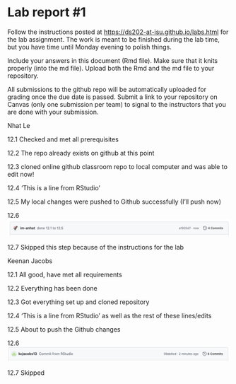 
<!-- README.md is generated from README.Rmd. Please edit the README.Rmd file -->

# Lab report \#1

Follow the instructions posted at
<https://ds202-at-isu.github.io/labs.html> for the lab assignment. The
work is meant to be finished during the lab time, but you have time
until Monday evening to polish things.

Include your answers in this document (Rmd file). Make sure that it
knits properly (into the md file). Upload both the Rmd and the md file
to your repository.

All submissions to the github repo will be automatically uploaded for
grading once the due date is passed. Submit a link to your repository on
Canvas (only one submission per team) to signal to the instructors that
you are done with your submission.

Nhat Le

12.1 Checked and met all prerequisites

12.2 The repo already exists on github at this point

12.3 cloned online github classroom repo to local computer and was able
to edit now!

12.4 ‘This is a line from RStudio’

12.5 My local changes were pushed to Github successfully (I’ll push now)

12.6 ![My Confirmation](images/nhatle.png)

12.7 Skipped this step because of the instructions for the lab

Keenan Jacobs

12.1 All good, have met all requirements

12.2 Everything has been done

12.3 Got everything set up and cloned repository

12.4 ‘This is a line from RStudio’ as well as the rest of these
lines/edits

12.5 About to push the Github changes

12.6 ![My Confirmation as well](images/kjacobs.png)

12.7 Skipped
